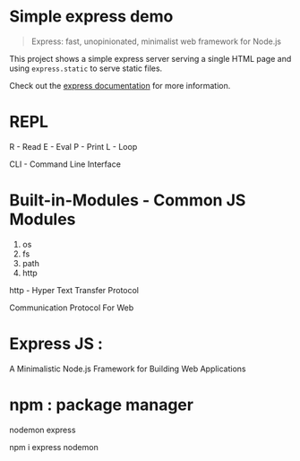 # Simple express demo

> Express: fast, unopinionated, minimalist web framework for Node.js

This project shows a simple express server serving a single HTML page and using `express.static` to serve static files.

Check out the [express documentation](https://expressjs.com/) for more information.

# REPL

R - Read
E - Eval
P - Print
L - Loop

CLI - Command Line Interface

# Built-in-Modules - Common JS Modules

1. os
2. fs
3. path
4. http

http - Hyper Text Transfer Protocol

Communication Protocol For Web

# Express JS :

A Minimalistic Node.js Framework for Building Web Applications

# npm : package manager

nodemon
express

npm i express nodemon
